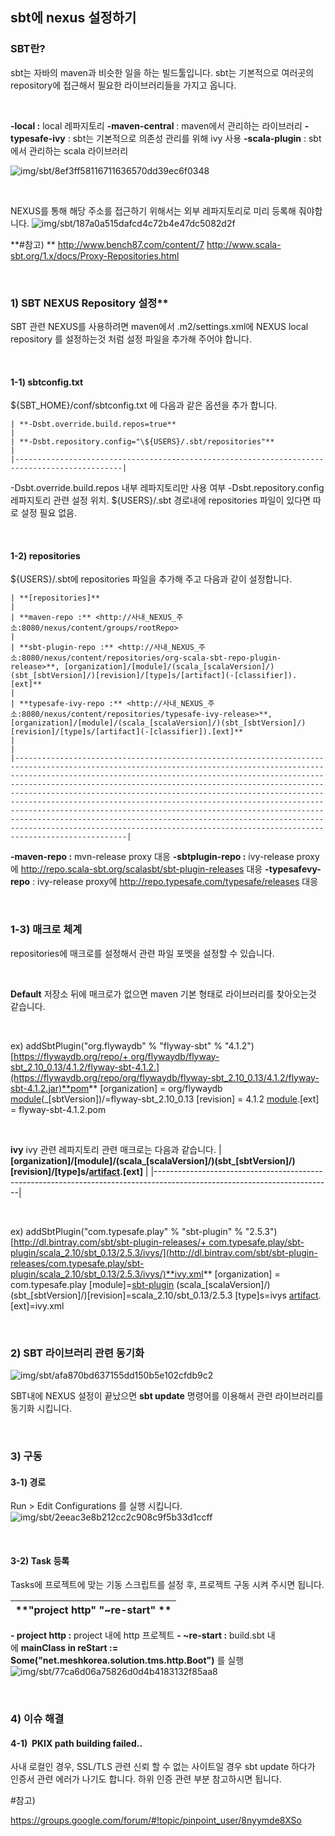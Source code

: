 ## sbt에 nexus 설정하기


### SBT란?
sbt는 자바의 maven과 비슷한 일을 하는 빌드툴입니다.
sbt는 기본적으로 여러곳의 repository에 접근해서 필요한 라이브러리들을 가지고 옵니다.

</br>

**-local :** local 레파지토리
**-maven-central** : maven에서 관리하는 라이브러리
**-typesafe-ivy** : sbt는 기본적으로 의존성 관리를 위해 ivy 사용
**-scala-plugin** : sbt에서 관리하는 scala 라이브러리

![img/sbt/8ef3ff58116711636570dd39ec6f0348](img/sbt/736dbbe70ecd6cab0731beea95ad414a.tmp)

</br>

NEXUS를 통해 해당 주소를 접근하기 위해서는 외부 레파지토리로 미리 등록해 줘야합니다.
![img/sbt/187a0a515dafcd4c72b4e47dc5082d2f](img/sbt/6c777d7e9b830b1155d1ef107da8d24c.tmp)

**\#참고) **
<http://www.bench87.com/content/7>
<http://www.scala-sbt.org/1.x/docs/Proxy-Repositories.html>

</br>

### 1) SBT NEXUS Repository 설정**
SBT 관련 NEXUS를 사용하려면 maven에서 .m2/settings.xml에 NEXUS local repository 를 설정하는것 처럼 설정 파일을 추가해 주어야 합니다.

</br>

#### 1-1) sbtconfig.txt


\${SBT_HOME}/conf/sbtconfig.txt 에 다음과 같은 옵션을 추가 합니다.
``` config
| **-Dsbt.override.build.repos=true**                                                          |
| **-Dsbt.repository.config="\${USERS}/.sbt/repositories"**                                    |
|----------------------------------------------------------------------------------------------|
``` 

\-Dsbt.override.build.repos 내부 레파지토리만 사용 여부
\-Dsbt.repository.config 레파지토리 관련 설정 위치. \${USERS}/.sbt 경로내에 repositories 파일이 있다면 따로 설정 필요 없음.

</br>

#### 1-2) repositories
\${USERS}/.sbt에 repositories 파일을 추가해 주고 다음과 같이 설정합니다.

``` config
| **[repositories]**                                                                                                                                                                                                                                                                                                                                                                                                                                                                                                                                                                                                                                                            |
| **maven-repo :** <http://사내_NEXUS_주소:8080/nexus/content/groups/rootRepo>                                                                                                                                                                                                                                                                                                                                                                                                                                                                                                                                                                                               |
| **sbt-plugin-repo :** <http://사내_NEXUS_주소:8080/nexus/content/repositories/org-scala-sbt-repo-plugin-release>**, [organization]/[module]/(scala_[scalaVersion]/)(sbt_[sbtVersion]/)[revision]/[type]s/[artifact](-[classifier]).[ext]**                                                                                                                                                                                                                                                                                                                                                                                                                                 |
| **typesafe-ivy-repo :** <http://사내_NEXUS_주소:8080/nexus/content/repositories/typesafe-ivy-release>**, [organization]/[module]/(scala_[scalaVersion]/)(sbt_[sbtVersion]/)[revision]/[type]s/[artifact](-[classifier]).[ext]**                                                                                                                                                                                                                                                                                                                                                                                                                                            |                                                                                                                                                                                                                                                                                                                                                                                                                                                                                                                                                                              |
|-------------------------------------------------------------------------------------------------------------------------------------------------------------------------------------------------------------------------------------------------------------------------------------------------------------------------------------------------------------------------------------------------------------------------------------------------------------------------------------------------------------------------------------------------------------------------------------------------------------------------------------------------------------------------------|
```

**-maven-repo :** mvn-release proxy 대응
**-sbtplugin-repo :** ivy-release proxy에 <http://repo.scala-sbt.org/scalasbt/sbt-plugin-releases> 대응
**-typesafevy-repo** : ivy-release proxy에 <http://repo.typesafe.com/typesafe/releases> 대응

</br>

### 1-3) 매크로 체계
repositories에 매크로를 설정해서 관련 파일 포멧을 설정할 수 있습니다.

</br>

**Default**
저장소 뒤에 매크로가 없으면 maven 기본 형태로 라이브러리를 찾아오는것 같습니다.

</br>

ex) addSbtPlugin("org.flywaydb" % "flyway-sbt" % "4.1.2")
[https://flywaydb.org/repo/+ org/flywaydb/flyway-sbt_2.10_0.13/4.1.2/flyway-sbt-4.1.2.](https://flywaydb.org/repo/org/flywaydb/flyway-sbt_2.10_0.13/4.1.2/flyway-sbt-4.1.2.jar)**pom**
[organization] = org/flywaydb
[module](_[scalaVersion])(_[sbtVersion])/=flyway-sbt_2.10_0.13
[revision] = 4.1.2
[module](-[revision] ).[ext] = flyway-sbt-4.1.2.pom

</br>

**ivy**
ivy 관련 레파지토리 관련 매크로는 다음과 같습니다.
| **[organization]/[module]/(scala_[scalaVersion]/)(sbt_[sbtVersion]/)[revision]/[type]s/[artifact](-[classifier]).[ext]** |
|--------------------------------------------------------------------------------------------------------------------------|

</br>

ex) addSbtPlugin("com.typesafe.play" % "sbt-plugin" % "2.5.3")  
[http://dl.bintray.com/sbt/sbt-plugin-releases/+ com.typesafe.play/sbt-plugin/scala_2.10/sbt_0.13/2.5.3/ivys/](http://dl.bintray.com/sbt/sbt-plugin-releases/com.typesafe.play/sbt-plugin/scala_2.10/sbt_0.13/2.5.3/ivys/)**ivy.xml**
[organization] = com.typesafe.play
[module]=[sbt-plugin](http://dl.bintray.com/sbt/sbt-plugin-releases/com.typesafe.play/sbt-plugin/scala_2.10/sbt_0.13/2.5.3/ivys/)
(scala_[scalaVersion]/)(sbt_[sbtVersion]/)[revision]=scala_2.10/sbt_0.13/2.5.3
[type]s=ivys
[artifact](-[classifier]).[ext]=ivy.xml

</br>

### 2) SBT 라이브러리 관련 동기화
![img/sbt/afa870bd637155dd150b5e102cfdb9c2](img/sbt/9f52d42df65bacea75e50195bee48574.tmp)

SBT내에 NEXUS 설정이 끝났으면 **sbt update** 명령어를 이용해서 관련 라이브러리를 동기화 시킵니다.

</br>

### 3) 구동
#### 3-1) 경로
Run \> Edit Configurations 를 실행 시킵니다.
![img/sbt/2eeac3e8b212cc2c908c9f5b33d1ccff](img/sbt/e9ee2d3242b496f9944eb2ff1c398c26.tmp)

</br>

#### 3-2) Task 등록
Tasks에 프로젝트에 맞는 기동 스크립트를 설정 후, 프로젝트 구동 시켜 주시면 됩니다.

| **"project http" "\~re-start" ** |
|----------------------------------|

**- project http :** project 내에 http 프로젝트
**- \~re-start :** build.sbt 내에 **mainClass in reStart := Some("net.meshkorea.solution.tms.http.Boot")** 를 실행
![img/sbt/77ca6d06a75826d0d4b4183132f85aa8](img/sbt/3d34cee3277b1415d58c35c26de04a1c.tmp)

</br>


### 4) 이슈 해결
#### 4-1)  PKIX path building failed..

사내 로컬인 경우, SSL/TLS 관련 신뢰 할 수 없는 사이트일 경우 sbt update 하다가 인증서 관련 에러가 나기도 합니다.
하위 인증 관련 부분 참고하시면 됩니다.

\#참고)

<https://groups.google.com/forum/#!topic/pinpoint_user/8nyymde8XSo>
